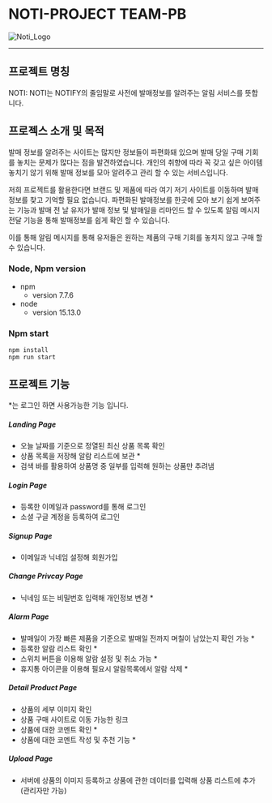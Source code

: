 # NOTI-PROJECT TEAM-PB

![Noti_Logo](https://user-images.githubusercontent.com/40348689/116185242-2edd0a80-a75c-11eb-80ac-f7e63af3798b.png)


------------------------------------------------------------------------

## 프로젝트 명칭

NOTI: NOTI는 NOTIFY의 줄임말로 사전에 발매정보를 알려주는 알림 서비스를 뜻합니다.

## 프로젝스 소개 및 목적

발매 정보를 알려주는 사이트는 많지만 정보들이 파편화돼 있으며 발매 당일 구매 기회를 놓치는 문제가 많다는 점을 발견하였습니다. 개인의 취향에 따라 꼭 갖고 싶은 아이템 놓치기 않기 위해 발매 정보를 모아 알려주고 관리 할 수 있는 서비스입니다.

저희 프로젝트를 활용한다면 브랜드 및 제품에 따라 여기 저기 사이트를 이동하며 발매 정보를 찾고 기억할 필요 없습니다. 파편화된 발매정보를 한곳에 모아 보기 쉽게 보여주는 기능과 발매 전 날 유저가 발매 정보 및 발매일을 리마인드 할 수 있도록 알림 메시지 전달 기능을 통해 발매정보를 쉽게 확인 할 수 있습니다.

이를 통해 알림 메시지를 통해 유저들은 원하는 제품의 구매 기회를 놓치지 않고 구매 할 수 있습니다.

### Node, Npm version

+ npm
  + version 7.7.6
+ node
  + version 15.13.0
 
### Npm start

```
npm install
npm run start
```

## 프로젝트 기능
*는 로그인 하면 사용가능한 기능 입니다.
##### Landing Page
  - 오늘 날짜를 기준으로 정열된 최신 상품 목록 확인
  - 상품 목록을 저장해 알람 리스트에 보관 *
  - 검색 바를 활용하여 상품명 중 일부를 입력해 원하는 상품만 추려냄
##### Login Page
  - 등록한 이메일과 password를 통해 로그인
  - 소셜 구글 계정을 등록하여 로그인
  
##### Signup Page
  - 이메일과 닉네임 설정해 회원가입
  
##### Change Privcay Page
  - 닉네임 또는 비밀번호 입력해 개인정보 변경 *

##### Alarm Page
  - 발매일이 가장 빠른 제품을 기준으로 발매일 전까지 며칠이 남았는지 확인 가능 *
  - 등록한 알람 리스트 확인 *
  - 스위치 버튼을 이용해 알람 설정 및 취소 가능 *
  - 휴지통 아이콘을 이용해 필요시 알람목록에서 알람 삭제 *
  
##### Detail Product Page
  - 상품의 세부 이미지 확인
  - 상품 구매 사이트로 이동 가능한 링크
  - 상품에 대한 코멘트 확인 *
  - 상품에 대한 코멘트 작성 및 추천 기능 *
  
##### Upload Page
  - 서버에 상품의 이미지 등록하고 상품에 관한 데이터를 입력해 상품 리스트에 추가 (관리자만 가능)
